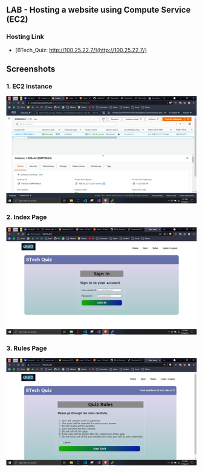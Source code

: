 ## LAB - Hosting a website using Compute Service (EC2)

### Hosting Link
- [BTech_Quiz: http://100.25.22.7/](http://100.25.22.7/)

## Screenshots
  ### 1. EC2 Instance
  ![EC2 Instance](screenshots/EC2Instance.png)

  ### 2. Index Page
  ![Index Page](screenshots/index.png)

  ### 3. Rules Page
  ![Rules Page](screenshots/rules.png)